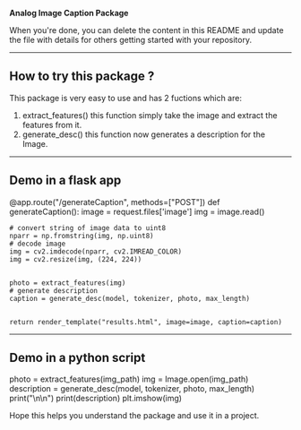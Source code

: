 **Analog Image Caption Package**

When you're done, you can delete the content in this README and update the file with details for others getting started with your repository.



---

## How to try this package ?


This package is very easy to use and has 2  fuctions which are:

1. extract_features() this function simply take the image and extract the features from it.
2. generate_desc() this function now generates a description for the Image.

---

## Demo in a flask app
@app.route("/generateCaption", methods=["POST"])
def generateCaption():
    image = request.files['image']
    img = image.read()

    # convert string of image data to uint8
    nparr = np.fromstring(img, np.uint8)
    # decode image
    img = cv2.imdecode(nparr, cv2.IMREAD_COLOR)
    img = cv2.resize(img, (224, 224))
   

    photo = extract_features(img)
    # generate description
    caption = generate_desc(model, tokenizer, photo, max_length)

   
    return render_template("results.html", image=image, caption=caption)

---

## Demo in a python script
photo = extract_features(img_path)
img = Image.open(img_path)
description = generate_desc(model, tokenizer, photo, max_length)
print("\n\n")
print(description)
plt.imshow(img)


Hope this helps you understand the package and use it in a project.
